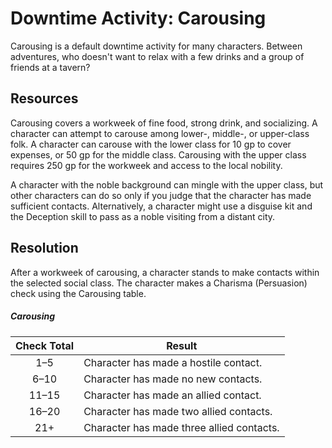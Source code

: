 # Downtime Activity: Carousing

Carousing is a default downtime activity for many characters. Between adventures, who doesn't want to relax with a few drinks and a group of friends at a tavern?

## Resources

Carousing covers a workweek of fine food, strong drink, and socializing. A character can attempt to carouse among lower-, middle-, or upper-class folk. A character can carouse with the lower class for 10 gp to cover expenses, or 50 gp for the middle class. Carousing with the upper class requires 250 gp for the workweek and access to the local nobility.

A character with the noble background can mingle with the upper class, but other characters can do so only if you judge that the character has made sufficient contacts. Alternatively, a character might use a disguise kit and the Deception skill to pass as a noble visiting from a distant city.

## Resolution

After a workweek of carousing, a character stands to make contacts within the selected social class. The character makes a Charisma (Persuasion) check using the Carousing table.

##### Carousing

| Check Total | Result |
|:-:|---|
| 1–5 | Character has made a hostile contact. |
| 6–10 | Character has made no new contacts.|
| 11–15 | Character has made an allied contact.|
| 16–20	| Character has made two allied contacts.|
| 21+ | Character has made three allied contacts.|

